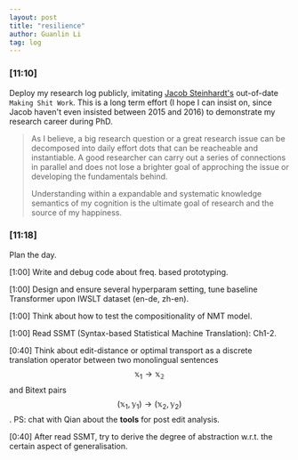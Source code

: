 ```yaml
---
layout: post
title: "resilience"
author: Guanlin Li
tag: log
---
```



### [11:10]

Deploy my research log publicly, imitating [Jacob Steinhardt's](https://makingshitwork.wordpress.com/) out-of-date `Making Shit Work`. This is a long term effort (I hope I can insist on, since Jacob haven't even insisted between 2015 and 2016) to demonstrate my research career during PhD. 

> As I believe, a big research question or a great research issue can be decomposed into daily effort dots that can be reacheable and instantiable. A good researcher can carry out a series of connections in parallel and does not lose a brighter goal of approching the issue or developing the fundamentals behind. 
>
> Understanding within a expandable and systematic knowledge semantics of my cognition is the ultimate goal of research and the source of my happiness. 

### [11:18]

Plan the day. 

[1:00] Write and debug code about freq. based prototyping. 

[1:00] Design and ensure several hyperparam setting, tune baseline Transformer upon IWSLT dataset (en-de, zh-en). 

[1:00] Think about how to test the compositionality of NMT model. 

[1:00] Read SSMT (Syntax-based Statistical Machine Translation): Ch1-2. 

[0:40] Think about edit-distance or optimal transport as a discrete translation operator between two monolingual sentences $$\mathbb{x}_1 \rightarrow \mathbb{x_2}$$ and Bitext pairs  $$(\mathbb{x}_1, \mathbb{y}_1) \rightarrow (\mathbb{x}_2, \mathbb{y}_2)$$. PS: chat with Qian about the **tools** for post edit analysis. 

[0:40] After read SSMT, try to derive the degree of abstraction w.r.t. the certain aspect of generalisation. 